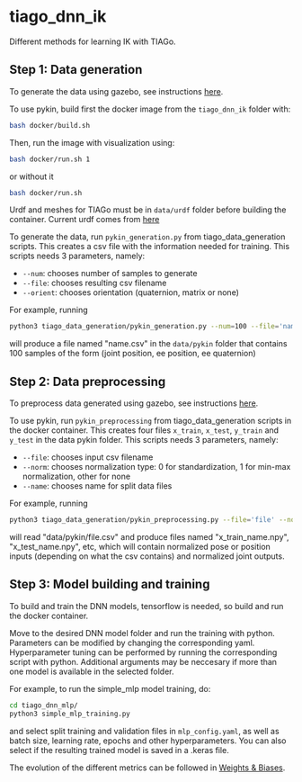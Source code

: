 # tiago_dnn_ik

Different methods for learning IK with TIAGo.

## Step 1: Data generation
To generate the data using gazebo, see instructions [here](tiago_data_generation/datagen_info.md).

To use pykin, build first the docker image from the `tiago_dnn_ik` folder with:
```bash
bash docker/build.sh
```
Then, run the image with visualization using:
```bash
bash docker/run.sh 1
```
or without it
```bash
bash docker/run.sh
```
Urdf and meshes for TIAGo must be in `data/urdf` folder before building the container. Current urdf comes from [here](https://gitioc.upc.edu/rostutorials/ktmpb/-/blob/d9caa6ef59ffe14d557de47f60590e62d4cf4efa/demos/models/robots/tiago/)

To generate the data, run `pykin_generation.py` from tiago_data_generation scripts. This creates a csv file with the information needed for training.
This scripts needs 3 parameters, namely:
- `--num`: chooses number of samples to generate
- `--file`: chooses resulting csv filename
- `--orient`: chooses orientation (quaternion, matrix or none)

For example, running
```bash
python3 tiago_data_generation/pykin_generation.py --num=100 --file='name' --orient='quaternion'
```
will produce a file named "name.csv" in the `data/pykin` folder that contains 100 samples of the form (joint position, ee position, ee quaternion)

## Step 2: Data preprocessing
To preprocess data generated using gazebo, see instructions [here](tiago_data_generation/datagen_info.md).

To use pykin, run `pykin_preprocessing` from tiago_data_generation scripts in the docker container. This creates four files `x_train`, `x_test`, `y_train` and `y_test` in the data pykin folder. This scripts needs 3 parameters, namely:
- `--file`: chooses input csv filename
- `--norm`: chooses normalization type: 0 for standardization, 1 for min-max normalization, other for none
- `--name`: chooses name for split data files

For example, running
```bash
python3 tiago_data_generation/pykin_preprocessing.py --file='file' --norm=1 --name='name'
```
will read "data/pykin/file.csv" and produce files named "x_train_name.npy", "x_test_name.npy", etc, which will contain normalized pose or position inputs (depending on what the csv contains) and normalized joint outputs.

## Step 3: Model building and training
To build and train the DNN models, tensorflow is needed, so build and run the docker container. 

Move to the desired DNN model folder and run the training with python. Parameters can be modified by changing the corresponding yaml.
Hyperparameter tuning can be performed by running the corresponding script with python. Additional arguments may be neccesary if more than one model is available in the selected folder.

For example, to run the simple_mlp model training, do:
```bash
cd tiago_dnn_mlp/
python3 simple_mlp_training.py
```
and select split training and validation files in `mlp_config.yaml`, as well as batch size, learning rate, epochs and other hyperparameters. You can also select if the resulting trained model is saved in a .keras file. 

The evolution of the different metrics can be followed in [Weights & Biases](https://wandb.ai/100518472/tiago_ik?nw=nwuser100518472).
